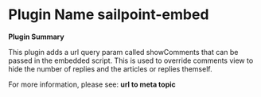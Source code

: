 # **Plugin Name** sailpoint-embed

**Plugin Summary**

This plugin adds a url query param called showComments that can be passed in the embedded script. This is used to override comments view to hide the number of replies and the articles or replies themself. 

For more information, please see: **url to meta topic**

